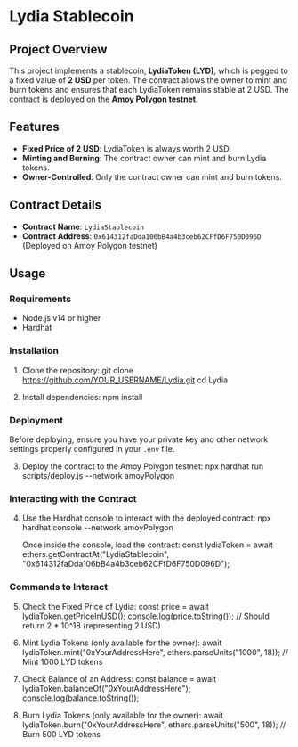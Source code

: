 # Lydia Stablecoin

## Project Overview

This project implements a stablecoin, **LydiaToken (LYD)**, which is pegged to a fixed value of **2 USD** per token. The contract allows the owner to mint and burn tokens and ensures that each LydiaToken remains stable at 2 USD. The contract is deployed on the **Amoy Polygon testnet**.

## Features

- **Fixed Price of 2 USD**: LydiaToken is always worth 2 USD.
- **Minting and Burning**: The contract owner can mint and burn Lydia tokens.
- **Owner-Controlled**: Only the contract owner can mint and burn tokens.
  
## Contract Details

- **Contract Name**: `LydiaStablecoin`
- **Contract Address**: `0x614312faDda106bB4a4b3ceb62CFfD6F750D096D` (Deployed on Amoy Polygon testnet)

## Usage

### Requirements

- Node.js v14 or higher
- Hardhat

### Installation

1. Clone the repository:
   git clone https://github.com/YOUR_USERNAME/Lydia.git
   cd Lydia

2. Install dependencies:
   npm install

### Deployment

Before deploying, ensure you have your private key and other network settings properly configured in your `.env` file.

3. Deploy the contract to the Amoy Polygon testnet:
   npx hardhat run scripts/deploy.js --network amoyPolygon

### Interacting with the Contract

4. Use the Hardhat console to interact with the deployed contract:
   npx hardhat console --network amoyPolygon

   Once inside the console, load the contract:
   const lydiaToken = await ethers.getContractAt("LydiaStablecoin", "0x614312faDda106bB4a4b3ceb62CFfD6F750D096D");

### Commands to Interact

5. Check the Fixed Price of Lydia:
   const price = await lydiaToken.getPriceInUSD();
   console.log(price.toString()); // Should return 2 * 10^18 (representing 2 USD)

6. Mint Lydia Tokens (only available for the owner):
   await lydiaToken.mint("0xYourAddressHere", ethers.parseUnits("1000", 18)); // Mint 1000 LYD tokens

7. Check Balance of an Address:
   const balance = await lydiaToken.balanceOf("0xYourAddressHere");
   console.log(balance.toString());

8. Burn Lydia Tokens (only available for the owner):
   await lydiaToken.burn("0xYourAddressHere", ethers.parseUnits("500", 18)); // Burn 500 LYD tokens

